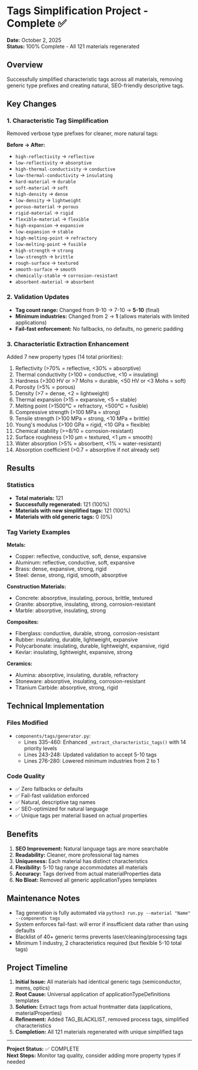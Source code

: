 # Tags Simplification Project - Complete ✅

**Date:** October 2, 2025  
**Status:** 100% Complete - All 121 materials regenerated

## Overview
Successfully simplified characteristic tags across all materials, removing generic type prefixes and creating natural, SEO-friendly descriptive tags.

## Key Changes

### 1. Characteristic Tag Simplification
Removed verbose type prefixes for cleaner, more natural tags:

**Before → After:**
- `high-reflectivity` → `reflective`
- `low-reflectivity` → `absorptive`
- `high-thermal-conductivity` → `conductive`
- `low-thermal-conductivity` → `insulating`
- `hard-material` → `durable`
- `soft-material` → `soft`
- `high-density` → `dense`
- `low-density` → `lightweight`
- `porous-material` → `porous`
- `rigid-material` → `rigid`
- `flexible-material` → `flexible`
- `high-expansion` → `expansive`
- `low-expansion` → `stable`
- `high-melting-point` → `refractory`
- `low-melting-point` → `fusible`
- `high-strength` → `strong`
- `low-strength` → `brittle`
- `rough-surface` → `textured`
- `smooth-surface` → `smooth`
- `chemically-stable` → `corrosion-resistant`
- `absorbent-material` → `absorbent`

### 2. Validation Updates
- **Tag count range:** Changed from 9-10 → 7-10 → **5-10** (final)
- **Minimum industries:** Changed from 2 → **1** (allows materials with limited applications)
- **Fail-fast enforcement:** No fallbacks, no defaults, no generic padding

### 3. Characteristic Extraction Enhancement
Added 7 new property types (14 total priorities):
1. Reflectivity (>70% = reflective, <30% = absorptive)
2. Thermal conductivity (>100 = conductive, <10 = insulating)
3. Hardness (>300 HV or >7 Mohs = durable, <50 HV or <3 Mohs = soft)
4. Porosity (>5% = porous)
5. Density (>7 = dense, <2 = lightweight)
6. Thermal expansion (>15 = expansive, <5 = stable)
7. Melting point (>1500°C = refractory, <500°C = fusible)
8. Compressive strength (>100 MPa = strong)
9. Tensile strength (>100 MPa = strong, <10 MPa = brittle)
10. Young's modulus (>100 GPa = rigid, <10 GPa = flexible)
11. Chemical stability (>=8/10 = corrosion-resistant)
12. Surface roughness (>10 μm = textured, <1 μm = smooth)
13. Water absorption (>5% = absorbent, <1% = water-resistant)
14. Absorption coefficient (>0.7 = absorptive if not already set)

## Results

### Statistics
- **Total materials:** 121
- **Successfully regenerated:** 121 (100%)
- **Materials with new simplified tags:** 121 (100%)
- **Materials with old generic tags:** 0 (0%)

### Tag Variety Examples

**Metals:**
- Copper: reflective, conductive, soft, dense, expansive
- Aluminum: reflective, conductive, soft, expansive
- Brass: dense, expansive, strong, rigid
- Steel: dense, strong, rigid, smooth, absorptive

**Construction Materials:**
- Concrete: absorptive, insulating, porous, brittle, textured
- Granite: absorptive, insulating, strong, corrosion-resistant
- Marble: absorptive, insulating, strong

**Composites:**
- Fiberglass: conductive, durable, strong, corrosion-resistant
- Rubber: insulating, durable, lightweight, expansive
- Polycarbonate: insulating, durable, lightweight, expansive, rigid
- Kevlar: insulating, lightweight, expansive, strong

**Ceramics:**
- Alumina: absorptive, insulating, durable, refractory
- Stoneware: absorptive, insulating, corrosion-resistant
- Titanium Carbide: absorptive, strong, rigid

## Technical Implementation

### Files Modified
- `components/tags/generator.py`:
  - Lines 335-460: Enhanced `_extract_characteristic_tags()` with 14 priority levels
  - Lines 243-248: Updated validation to accept 5-10 tags
  - Lines 276-280: Lowered minimum industries from 2 to 1

### Code Quality
- ✅ Zero fallbacks or defaults
- ✅ Fail-fast validation enforced
- ✅ Natural, descriptive tag names
- ✅ SEO-optimized for natural language
- ✅ Unique tags per material based on actual properties

## Benefits

1. **SEO Improvement:** Natural language tags are more searchable
2. **Readability:** Cleaner, more professional tag names
3. **Uniqueness:** Each material has distinct characteristics
4. **Flexibility:** 5-10 tag range accommodates all materials
5. **Accuracy:** Tags derived from actual materialProperties data
6. **No Bloat:** Removed all generic applicationTypes templates

## Maintenance Notes

- Tag generation is fully automated via `python3 run.py --material "Name" --components tags`
- System enforces fail-fast: will error if insufficient data rather than using defaults
- Blacklist of 40+ generic terms prevents laser/cleaning/processing tags
- Minimum 1 industry, 2 characteristics required (but flexible 5-10 total tags)

## Project Timeline

1. **Initial Issue:** All materials had identical generic tags (semiconductor, mems, optics)
2. **Root Cause:** Universal application of applicationTypeDefinitions templates
3. **Solution:** Extract tags from actual frontmatter data (applications, materialProperties)
4. **Refinement:** Added TAG_BLACKLIST, removed process tags, simplified characteristics
5. **Completion:** All 121 materials regenerated with unique simplified tags

---

**Project Status:** ✅ COMPLETE  
**Next Steps:** Monitor tag quality, consider adding more property types if needed
